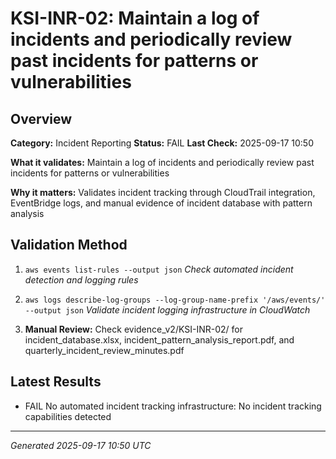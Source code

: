 # KSI-INR-02: Maintain a log of incidents and periodically review past incidents for patterns or vulnerabilities

## Overview

**Category:** Incident Reporting
**Status:** FAIL
**Last Check:** 2025-09-17 10:50

**What it validates:** Maintain a log of incidents and periodically review past incidents for patterns or vulnerabilities

**Why it matters:** Validates incident tracking through CloudTrail integration, EventBridge logs, and manual evidence of incident database with pattern analysis

## Validation Method

1. `aws events list-rules --output json`
   *Check automated incident detection and logging rules*

2. `aws logs describe-log-groups --log-group-name-prefix '/aws/events/' --output json`
   *Validate incident logging infrastructure in CloudWatch*

3. **Manual Review:** Check evidence_v2/KSI-INR-02/ for incident_database.xlsx, incident_pattern_analysis_report.pdf, and quarterly_incident_review_minutes.pdf

## Latest Results

- FAIL No automated incident tracking infrastructure: No incident tracking capabilities detected

---
*Generated 2025-09-17 10:50 UTC*